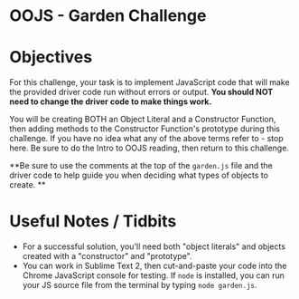 # OOJS - Garden Challenge

# Objectives

For this challenge, your task is to implement JavaScript code that will make the provided driver code run without errors or output. **You should NOT need to change the driver code to make things work.**

You will be creating BOTH an Object Literal and a Constructor Function, then adding methods to the Constructor Function's prototype during this challenge. If you have no idea what any of the above terms refer to - stop here. Be sure to do the Intro to OOJS reading, then return to this challenge.

**Be sure to use the comments at the top of the `garden.js` file and the driver code to help guide you when deciding what types of objects to create. **

# Useful Notes / Tidbits

- For a successful solution, you'll need both "object literals" and objects created with a "constructor" and "prototype".
- You can work in Sublime Text 2, then cut-and-paste your code into the Chrome JavaScript console for testing. If `node` is installed, you can run your JS source file from the terminal by typing `node garden.js`.